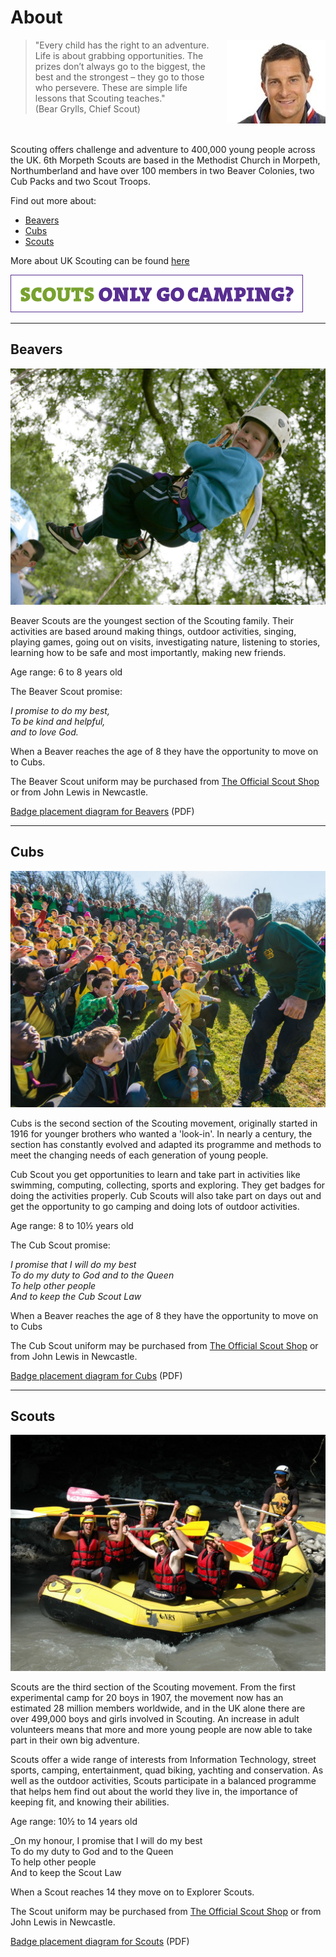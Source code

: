 # About

<div style="float:right; padding-left:5%;"><img src="images/bear-grylls.jpeg" alt="Bear Grylls"></div>
<blockquote>"Every child has the right to an adventure. Life is about grabbing opportunities. The prizes don’t always go to the biggest, the best and the strongest – they go to those who persevere. These are simple life lessons that Scouting teaches." <br>(Bear Grylls, Chief Scout)</blockquote>
<br><br>
Scouting offers challenge and adventure to 400,000 young people across the UK. 6th Morpeth Scouts are based in the Methodist Church in Morpeth, Northumberland and have over 100 members in two Beaver Colonies, two Cub Packs and two Scout Troops.

Find out more about: 

* [Beavers](#beavers)
* [Cubs](#cubs)
* [Scouts](#scouts)

More about UK Scouting can be found [here](http://scouts.org.uk)

![Scouts banner image](images/banner.gif)

-----

## <a name="beavers">Beavers</a>

![Beavers](images/beavers.jpg)

Beaver Scouts are the youngest section of the Scouting family. Their activities are based around making things, outdoor activities, singing, playing games, going out on visits, investigating nature, listening to stories, learning how to be safe and most importantly, making new friends.

Age range: 6 to 8 years old

The Beaver Scout promise:

_I promise to do my best,<br>
To be kind and helpful,<br>
and to love God._

When a Beaver reaches the age of 8 they have the opportunity to move on to Cubs.

The Beaver Scout uniform may be purchased from [The Official Scout Shop](http://shop.scouts.org.uk/s-2-beavers.aspx?SectionFilterID=2&sectioncategories=true) or from John Lewis in Newcastle.

[Badge placement diagram for Beavers](media/BeaversUniformDiagram.pdf) (PDF)

-----

## <a name="cubs">Cubs</a>

![Cubs](images/cubs.jpg)

Cubs is the second section of the Scouting movement, originally started in 1916 for younger brothers who wanted a 'look-in'. In nearly a century, the section has constantly evolved and adapted its programme and methods to meet the changing needs of each generation of young people.

Cub Scout you get opportunities to learn and take part in activities like swimming, computing, collecting, sports and exploring. They get badges for doing the activities properly. Cub Scouts will also take part on days out and get the opportunity to go camping and doing lots of outdoor activities.

Age range: 8 to 10½ years old

The Cub Scout promise:

_I promise that I will do my best<br>
To do my duty to God and to the Queen<br>
To help other people<br>
And to keep the Cub Scout Law_

When a Beaver reaches the age of 8 they have the opportunity to move on to Cubs

The Cub Scout uniform may be purchased from [The Official Scout Shop](http://shop.scouts.org.uk/s-3-cubs.aspx?SectionFilterID=3&sectioncategories=true) or from John Lewis in Newcastle.

[Badge placement diagram for Cubs](media/CubsUniformDiagram.pdf) (PDF)

-----

## <a name="scouts">Scouts</a>

![Scouts](images/scouts.jpg)

Scouts are the third section of the Scouting movement. From the first experimental camp for 20 boys in 1907, the movement now has an estimated 28 million members worldwide, and in the UK alone there are over 499,000 boys and girls involved in Scouting. An increase in adult volunteers means that more and more young people are now able to take part in their own big adventure.

Scouts offer a wide range of interests from Information Technology, street sports, camping, entertainment, quad biking, yachting and conservation. As well as the outdoor activities, Scouts participate in a balanced programme that helps hem find out about the world they live in, the importance of keeping fit, and knowing their abilities.

Age range: 10½ to 14 years old

_On my honour, I promise that I will do my best<br>
To do my duty to God and to the Queen<br>
To help other people<br>
And to keep the Scout Law

When a Scout reaches 14 they move on to Explorer Scouts.

The Scout uniform may be purchased from [The Official Scout Shop](http://shop.scouts.org.uk/s-8-scouts.aspx?SectionFilterID=8&sectioncategories=true) or from John Lewis in Newcastle.

[Badge placement diagram for Scouts](media/ScoutsUniformDiagram.pdf) (PDF)
